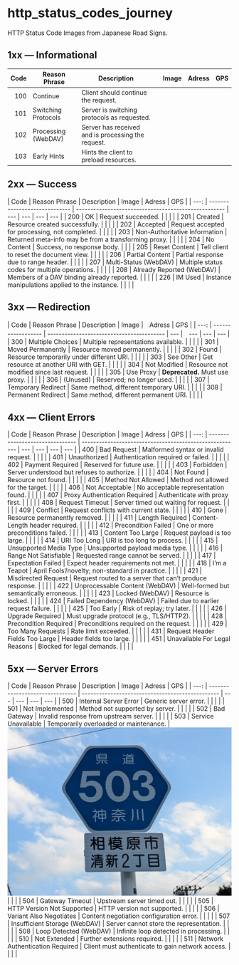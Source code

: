 # http_status_codes_journey
HTTP Status Code Images from Japanese Road Signs.

## 1xx — Informational
| Code | Reason Phrase       | Description   |                                    | Image | Adress | GPS |
| ---: | ------------------- | -------------------------------------------------- | --- | --- | --- | --- |
|  100 | Continue            | Client should continue the request.                |  |  |
|  101 | Switching Protocols | Server is switching protocols as requested.        |  |  |
|  102 | Processing (WebDAV) | Server has received and is processing the request. |  |  |
|  103 | Early Hints         | Hints the client to preload resources.             |  |  |

## 2xx — Success
| Code | Reason Phrase                 | Description                                          | Image | Adress | GPS |
| ---: | ----------------------------- | ---------------------------------------------------- | --- | --- | --- | --- |
|  200 | OK                            | Request succeeded.                                   |  |  |  |
|  201 | Created                       | Resource created successfully.                       |  |  |  |
|  202 | Accepted                      | Request accepted for processing, not completed.      |  |  |  |
|  203 | Non-Authoritative Information | Returned meta-info may be from a transforming proxy. |  |  |  |
|  204 | No Content                    | Success, no response body.                           |  |  |
|  205 | Reset Content                 | Tell client to reset the document view.              |  |  |  |
|  206 | Partial Content               | Partial response due to range header.                |  |  |  |
|  207 | Multi-Status (WebDAV)         | Multiple status codes for multiple operations.       |  |  |  |
|  208 | Already Reported (WebDAV)     | Members of a DAV binding already reported.           |  |  |  |
|  226 | IM Used                       | Instance manipulations applied to the instance.      |  |  |  |

## 3xx — Redirection
| Code | Reason Phrase      | Description                               | Image |　Adress | GPS |
| ---: | ------------------ | ----------------------------------------- | --- |　--- | --- | --- |
|  300 | Multiple Choices   | Multiple representations available.       |  |  |  |
|  301 | Moved Permanently  | Resource moved permanently.               |  |  |  |
|  302 | Found              | Resource temporarily under different URI. |  |  |  |
|  303 | See Other          | Get resource at another URI with GET.     |  |  |  |
|  304 | Not Modified       | Resource not modified since last request. |  |  |  |
|  305 | Use Proxy          | **Deprecated.** Must use proxy.           |  |  |  |
|  306 | (Unused)           | Reserved; no longer used.                 |  |  |  |
|  307 | Temporary Redirect | Same method, different temporary URI.     |  |  |  |
|  308 | Permanent Redirect | Same method, different permanent URI.     |  |  |  |

## 4xx — Client Errors
| Code | Reason Phrase                   | Description                                             | Image | Adress | GPS |
| ---: | ------------------------------- | ------------------------------------------------------- | --- | --- | --- | --- |
|  400 | Bad Request                     | Malformed syntax or invalid request.                    |  |  |  |
|  401 | Unauthorized                    | Authentication required or failed.                      |  |  |  |
|  402 | Payment Required                | Reserved for future use.                                |  |  |  |
|  403 | Forbidden                       | Server understood but refuses to authorize.             |  |  |  |
|  404 | Not Found                       | Resource not found.                                     |  |  |  |
|  405 | Method Not Allowed              | Method not allowed for the target.                      |  |  |  |
|  406 | Not Acceptable                  | No acceptable representation found.                     |  |  |  |
|  407 | Proxy Authentication Required   | Authenticate with proxy first.                          |  |  |  |
|  408 | Request Timeout                 | Server timed out waiting for request.                   |  |  |  |
|  409 | Conflict                        | Request conflicts with current state.                   |  |  |  |
|  410 | Gone                            | Resource permanently removed.                           |  |  |  |
|  411 | Length Required                 | Content-Length header required.                         |  |  |  |
|  412 | Precondition Failed             | One or more preconditions failed.                       |  |  |  |
|  413 | Content Too Large               | Request payload is too large.                           |  |  |  |
|  414 | URI Too Long                    | URI is too long to process.                             |  |  |  |
|  415 | Unsupported Media Type          | Unsupported payload media type.                         |  |  |  |
|  416 | Range Not Satisfiable           | Requested range cannot be served.                       |  |  |  |
|  417 | Expectation Failed              | Expect header requirements not met.                     |  |  |  |
|  418 | I’m a Teapot                    | April Fools’/novelty; non-standard in practice.         |  |  |  |
|  421 | Misdirected Request             | Request routed to a server that can’t produce response. |  |  |  |
|  422 | Unprocessable Content (WebDAV)  | Well-formed but semantically erroneous.                 |  |  |  |
|  423 | Locked (WebDAV)                 | Resource is locked.                                     |  |  |  |
|  424 | Failed Dependency (WebDAV)      | Failed due to earlier request failure.                  |  |  |  |
|  425 | Too Early                       | Risk of replay; try later.                              |  |  |  |
|  426 | Upgrade Required                | Must upgrade protocol (e.g., TLS/HTTP2).                |  |  |  |
|  428 | Precondition Required           | Preconditions required on the request.                  |  |  |  |
|  429 | Too Many Requests               | Rate limit exceeded.                                    |  |  |  |
|  431 | Request Header Fields Too Large | Header fields too large.                                |  |  |  |
|  451 | Unavailable For Legal Reasons   | Blocked for legal demands.                              |  |  |  |

## 5xx — Server Errors
| Code | Reason Phrase                   | Description                                      | Image | Adress | GPS |
| ---: | ------------------------------- | ------------------------------------------------ | --- | --- | --- | --- |
|  500 | Internal Server Error           | Generic server error.                            |  |  |  |
|  501 | Not Implemented                 | Method not supported by server.                  |  |  |  |
|  502 | Bad Gateway                     | Invalid response from upstream server.           |  |  |  |
|  503 | Service Unavailable             | Temporarily overloaded or maintenance.           | !["503"](./assets/images/503.jpg) |  |  |
|  504 | Gateway Timeout                 | Upstream server timed out.                       |  |  |  |
|  505 | HTTP Version Not Supported      | HTTP version not supported.                      |  |  |  |
|  506 | Variant Also Negotiates         | Content negotiation configuration error.         |  |  |  |
|  507 | Insufficient Storage (WebDAV)   | Server cannot store the representation.          |  |  |  |
|  508 | Loop Detected (WebDAV)          | Infinite loop detected in processing.            |  |  |  |
|  510 | Not Extended                    | Further extensions required.                     |  |  |  |
|  511 | Network Authentication Required | Client must authenticate to gain network access. |  |  |  |
